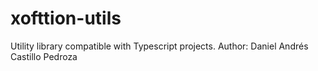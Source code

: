 # xofttion-utils

Utility library compatible with Typescript projects.
Author: Daniel Andrés Castillo Pedroza
